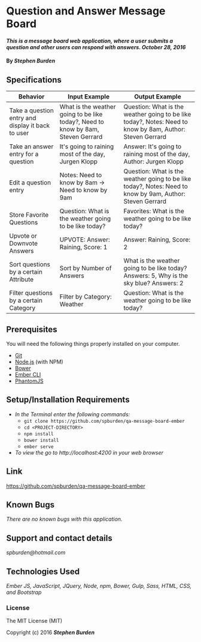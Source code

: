 # Question and Answer Message Board

#### _This is a message board web application, where a user submits a question and other users can respond with answers. October 28, 2016_

#### By _**Stephen Burden**_

## Specifications
| Behavior | Input Example | Output Example |
| --- | --- | --- |
| Take a question entry and display it back to user | What is the weather going to be like today?, Need to know by 8am, Steven Gerrard | Question: What is the weather going to be like today?, Notes: Need to know by 8am, Author: Steven Gerrard |
| Take an answer entry for a question | It's going to raining most of the day, Jurgen Klopp | Answer: It's going to raining most of the day, Author: Jurgen Klopp |
| Edit a question entry | Notes: Need to know by 8am -> Need to know by 9am | Question: What is the weather going to be like today?, Notes: Need to know by 9am, Author: Steven Gerrard |
| Store Favorite Questions | Question: What is the weather going to be like today? | Favorites: What is the weather going to be like today? |
| Upvote or Downvote Answers | UPVOTE: Answer: Raining, Score: 1 | Answer: Raining, Score: 2 |
| Sort questions by a certain Attribute | Sort by Number of Answers | What is the weather going to be like today? Answers: 5, Why is the sky blue? Answers: 2 |
| Filter questions by a certain Category | Filter by Category: Weather | Question: What is the weather going to be like today? |

## Prerequisites
You will need the following things properly installed on your computer.

* [Git](http://git-scm.com/)
* [Node.js](http://nodejs.org/) (with NPM)
* [Bower](http://bower.io/)
* [Ember CLI](http://ember-cli.com/)
* [PhantomJS](http://phantomjs.org/)

## Setup/Installation Requirements
* _In the Terminal enter the following commands:_
  * `git clone https://github.com/spburden/qa-message-board-ember`
  * `cd <PROJECT-DIRECTORY>`
  * `npm install`
  * `bower install`
  * `ember serve`
* _To view the go to http://localhost:4200 in your web browser_

## Link
https://github.com/spburden/qa-message-board-ember

## Known Bugs
_There are no known bugs with this application._

## Support and contact details
_spburden@hotmail.com_

## Technologies Used
_Ember JS, JavaScript, JQuery, Node, npm, Bower, Gulp, Sass, HTML, CSS, and Bootstrap_

### License
The MIT License (MIT)

Copyright (c) 2016 **_Stephen Burden_**
